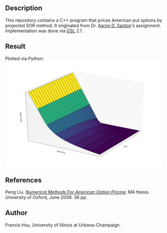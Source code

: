 ## Description
This repository contains a C++ program that prices American put options by projected SOR method. It originated from Dr. [Aaron D. Saxton](https://www.linkedin.com/in/aaron-d-saxton-phd-60934788)'s assignment. Implementation was done via [GSL](https://www.gnu.org/software/gsl/) 2.1.

## Result
Plotted via Python:  
![](./PSOR.png)

## References
Peng Liu. [*Numerical Methods For American Option Pricing*](http://eprints.maths.ox.ac.uk/721/). MA thesis. University of Oxford, June 2008. 36 pp.

## Author
Francis Hsu, University of Illinois at Urbana–Champaign.
